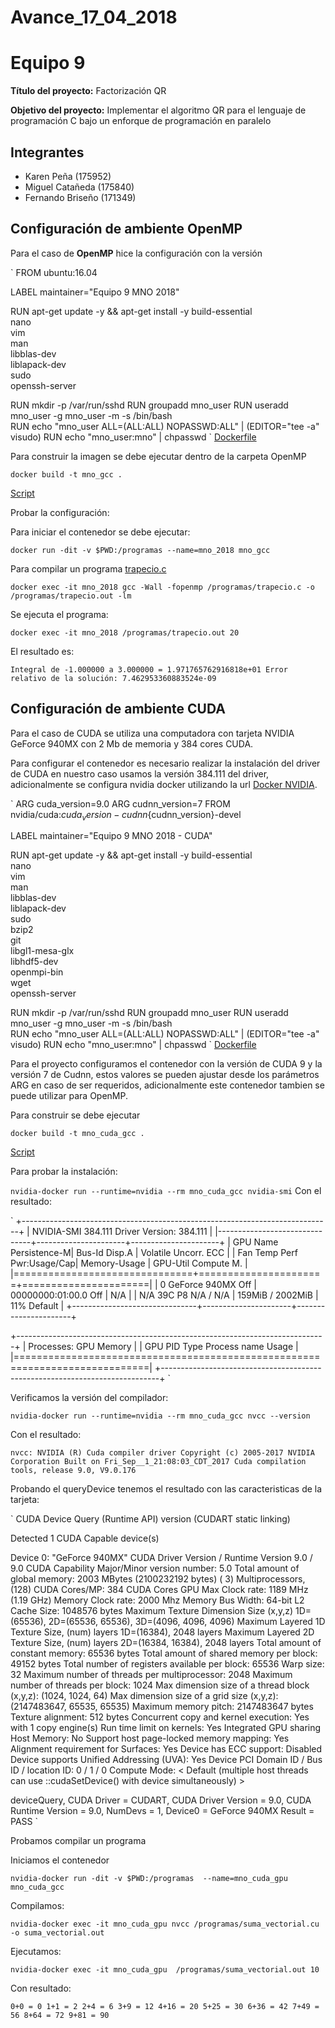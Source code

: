 # Avance_17_04_2018

Equipo 9 
=================================================
**Título del proyecto:** Factorización QR

**Objetivo del proyecto:** Implementar el algoritmo QR para el lenguaje de programación C bajo un enforque de programación en paralelo


Integrantes
---------------------------------------------------
+ Karen Peña (175952)
+ Miguel Catañeda (175840)
+ Fernando Briseño (171349)


## Configuración de ambiente OpenMP

Para el caso de **OpenMP** hice la configuración con la versión 

`
FROM ubuntu:16.04

LABEL maintainer="Equipo 9 MNO 2018"

RUN apt-get update -y && apt-get install -y build-essential \
	nano \
    vim \
	man \
    libblas-dev \
    liblapack-dev \
    sudo \
	openssh-server 

RUN mkdir -p /var/run/sshd
RUN groupadd mno_user
RUN useradd mno_user -g mno_user -m -s /bin/bash  
RUN echo "mno_user ALL=(ALL:ALL) NOPASSWD:ALL" | (EDITOR="tee -a" visudo)
RUN echo "mno_user:mno" | chpasswd
`
[Dockerfile](OpenMP/Dockerfile)

Para construir la imagen se debe ejecutar dentro de la carpeta OpenMP

`
docker build -t mno_gcc . 
`

[Script](OpenMP/construye.sh)

Probar la configuración: 

Para iniciar el contenedor se debe ejecutar:

`
docker run -dit -v $PWD:/programas --name=mno_2018 mno_gcc  
`

Para compilar un programa [trapecio.c](OpenMP/trapecio.c)

`
docker exec -it mno_2018 gcc -Wall -fopenmp /programas/trapecio.c -o /programas/trapecio.out -lm
`

Se ejecuta el programa: 

`
docker exec -it mno_2018 /programas/trapecio.out 20
`

El resultado es: 

`
Integral de -1.000000 a 3.000000 = 1.971765762916818e+01
Error relativo de la solución: 7.462953360883524e-09
`

## Configuración de ambiente CUDA

Para el caso de CUDA se utiliza una computadora con tarjeta NVIDIA GeForce 940MX con 2 Mb de memoria y 384 cores CUDA. 

Para configurar el contenedor es necesario realizar la instalación del driver de CUDA en nuestro caso usamos la versión 
384.111 del driver, adicionalmente se configura nvidia docker utilizando la url [Docker NVIDIA](https://github.com/NVIDIA/nvidia-docker). 

`
ARG cuda_version=9.0
ARG cudnn_version=7
FROM nvidia/cuda:${cuda_version}-cudnn${cudnn_version}-devel

LABEL maintainer="Equipo 9 MNO 2018 - CUDA"

RUN apt-get update -y && apt-get install -y build-essential \
	    nano \
        vim \
	    man \
        libblas-dev \
        liblapack-dev \
        sudo \
        bzip2 \
        git \
        libgl1-mesa-glx \
        libhdf5-dev \
        openmpi-bin \
        wget \
	openssh-server 

RUN mkdir -p /var/run/sshd
RUN groupadd mno_user
RUN useradd mno_user -g mno_user -m -s /bin/bash  
RUN echo "mno_user ALL=(ALL:ALL) NOPASSWD:ALL" | (EDITOR="tee -a" visudo)
RUN echo "mno_user:mno" | chpasswd
`
[Dockerfile](CUDA/Dockerfile)

Para el proyecto configuramos el contenedor con la versión de CUDA 9 y la versión 7 de Cudnn, estos valores se pueden ajustar desde los parámetros ARG en caso de ser requeridos, adicionalmente este contenedor tambien se puede utilizar para OpenMP.

Para construir se debe ejecutar

`
docker build -t mno_cuda_gcc . 
`

[Script](CUDA/construye.sh)

Para probar la instalación:

`
nvidia-docker run --runtime=nvidia --rm mno_cuda_gcc nvidia-smi
`
Con el resultado: 

`
+-----------------------------------------------------------------------------+
| NVIDIA-SMI 384.111                Driver Version: 384.111                   |
|-------------------------------+----------------------+----------------------+
| GPU  Name        Persistence-M| Bus-Id        Disp.A | Volatile Uncorr. ECC |
| Fan  Temp  Perf  Pwr:Usage/Cap|         Memory-Usage | GPU-Util  Compute M. |
|===============================+======================+======================|
|   0  GeForce 940MX       Off  | 00000000:01:00.0 Off |                  N/A |
| N/A   39C    P8    N/A /  N/A |    159MiB /  2002MiB |     11%      Default |
+-------------------------------+----------------------+----------------------+
                                                                               
+-----------------------------------------------------------------------------+
| Processes:                                                       GPU Memory |
|  GPU       PID   Type   Process name                             Usage      |
|=============================================================================|
+-----------------------------------------------------------------------------+
`

Verificamos la versión del compilador: 

`
nvidia-docker run --runtime=nvidia --rm mno_cuda_gcc nvcc --version
`

Con el resultado: 

`
nvcc: NVIDIA (R) Cuda compiler driver
Copyright (c) 2005-2017 NVIDIA Corporation
Built on Fri_Sep__1_21:08:03_CDT_2017
Cuda compilation tools, release 9.0, V9.0.176
`

Probando el queryDevice tenemos el resultado con las caracteristicas de la tarjeta: 

`
 CUDA Device Query (Runtime API) version (CUDART static linking)

Detected 1 CUDA Capable device(s)

Device 0: "GeForce 940MX"
  CUDA Driver Version / Runtime Version          9.0 / 9.0
  CUDA Capability Major/Minor version number:    5.0
  Total amount of global memory:                 2003 MBytes (2100232192 bytes)
  ( 3) Multiprocessors, (128) CUDA Cores/MP:     384 CUDA Cores
  GPU Max Clock rate:                            1189 MHz (1.19 GHz)
  Memory Clock rate:                             2000 Mhz
  Memory Bus Width:                              64-bit
  L2 Cache Size:                                 1048576 bytes
  Maximum Texture Dimension Size (x,y,z)         1D=(65536), 2D=(65536, 65536), 3D=(4096, 4096, 4096)
  Maximum Layered 1D Texture Size, (num) layers  1D=(16384), 2048 layers
  Maximum Layered 2D Texture Size, (num) layers  2D=(16384, 16384), 2048 layers
  Total amount of constant memory:               65536 bytes
  Total amount of shared memory per block:       49152 bytes
  Total number of registers available per block: 65536
  Warp size:                                     32
  Maximum number of threads per multiprocessor:  2048
  Maximum number of threads per block:           1024
  Max dimension size of a thread block (x,y,z): (1024, 1024, 64)
  Max dimension size of a grid size    (x,y,z): (2147483647, 65535, 65535)
  Maximum memory pitch:                          2147483647 bytes
  Texture alignment:                             512 bytes
  Concurrent copy and kernel execution:          Yes with 1 copy engine(s)
  Run time limit on kernels:                     Yes
  Integrated GPU sharing Host Memory:            No
  Support host page-locked memory mapping:       Yes
  Alignment requirement for Surfaces:            Yes
  Device has ECC support:                        Disabled
  Device supports Unified Addressing (UVA):      Yes
  Device PCI Domain ID / Bus ID / location ID:   0 / 1 / 0
  Compute Mode:
     < Default (multiple host threads can use ::cudaSetDevice() with device simultaneously) >

deviceQuery, CUDA Driver = CUDART, CUDA Driver Version = 9.0, CUDA Runtime Version = 9.0, NumDevs = 1, Device0 = GeForce 940MX
Result = PASS
`

Probamos compilar un programa 

Iniciamos el contenedor 

`
nvidia-docker run -dit -v $PWD:/programas  --name=mno_cuda_gpu  mno_cuda_gcc
`

Compilamos:

`
nvidia-docker exec -it mno_cuda_gpu nvcc /programas/suma_vectorial.cu -o suma_vectorial.out
`

Ejecutamos:

`
nvidia-docker exec -it mno_cuda_gpu  /programas/suma_vectorial.out 10
`

Con resultado: 

`
0+0 = 0
1+1 = 2
2+4 = 6
3+9 = 12
4+16 = 20
5+25 = 30
6+36 = 42
7+49 = 56
8+64 = 72
9+81 = 90
`


